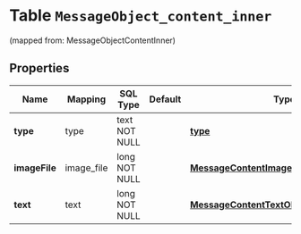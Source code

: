
# Table `MessageObject_content_inner`
(mapped from: MessageObjectContentInner)

## Properties
Name | Mapping | SQL Type | Default | Type | Description | Notes
---- | ------- | -------- | ------- | ---- | ----------- | -----
**type** | type | text NOT NULL |  | [**type**](#Type) | Always &#x60;image_file&#x60;. | 
**imageFile** | image_file | long NOT NULL |  | [**MessageContentImageFileObjectImageFile**](MessageContentImageFileObjectImageFile.md) |  |  [foreignkey]
**text** | text | long NOT NULL |  | [**MessageContentTextObjectText**](MessageContentTextObjectText.md) |  |  [foreignkey]





